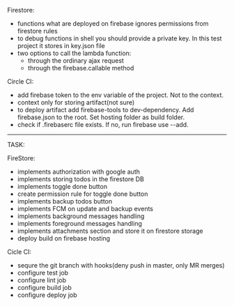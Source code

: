 Firestore:
  - functions what are deployed on firebase ignores permissions from firestore rules
  - to debug functions in shell you should provide a private key. In this test project it stores in key.json file
  - two options to call the lambda function:
    - through the ordinary ajax request
    - through the firebase.callable method
    
Circle CI:
  - add firebase token to the env variable of the project. Not to the context.
  - context only for storing artifact(not sure)
  - to deploy artifact add firebase-tools to dev-dependency. Add firebase.json to the root. Set hosting folder as build folder.
  - check if .firebaserc file exists. If no, run firebase use --add.
-------------------------------------------------------------------------------------------------------------------------------------------
TASK:

  FireStore:

 - implements authorization with google auth
 - implements storing todos in the firestore DB
 - implements toggle done button
 - create permission rule for toggle done button
 - implements backup todos button
 - implements FCM on update and backup events
 - implements background messages handling
 - implements foreground messages handling
 - implements attachments section and store it on firestore storage
 - deploy build on firebase hosting

  Cicle CI:

 - sequre the git branch with hooks(deny push in master, only MR merges)
 - configure test job
 - configure lint job
 - configure build job
 - configure deploy job
